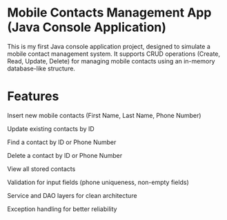 # Mobile Contacts Management App (Java Console Application)
This is my first Java console application project, designed to simulate a mobile contact management system.
It supports CRUD operations (Create, Read, Update, Delete) for managing mobile contacts using an in-memory database-like structure.

# Features
Insert new mobile contacts (First Name, Last Name, Phone Number)
 
Update existing contacts by ID

 Find a contact by ID or Phone Number

Delete a contact by ID or Phone Number

 View all stored contacts

 Validation for input fields (phone uniqueness, non-empty fields)

 Service and DAO layers for clean architecture

 Exception handling for better reliability

